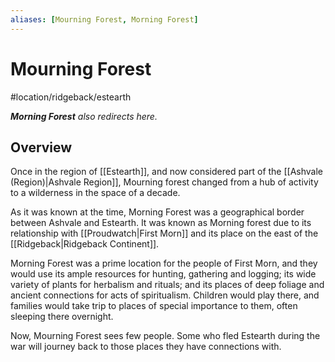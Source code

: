 ```yaml
---
aliases: [Mourning Forest, Morning Forest]
---
```


# Mourning Forest
#location/ridgeback/estearth

***Morning Forest** also redirects here.*

## Overview
Once in the region of [[Estearth]], and now considered part of the [[Ashvale (Region)|Ashvale Region]], Mourning forest changed from a hub of activity to a wilderness in the space of a decade.

As it was known at the time, Morning Forest was a geographical border between Ashvale and Estearth. It was known as Morning forest due to its relationship with [[Proudwatch|First Morn]] and its place on the east of the [[Ridgeback|Ridgeback Continent]].

Morning Forest was a prime location for the people of First Morn, and they would use its ample resources for hunting, gathering and logging; its wide variety of plants for herbalism and rituals; and its places of deep foliage and ancient connections for acts of spiritualism. Children would play there, and families would take trip to places of special importance to them, often sleeping there overnight.

Now, Mourning Forest sees few people. Some who fled Estearth during the war will journey back to those places they have connections with.